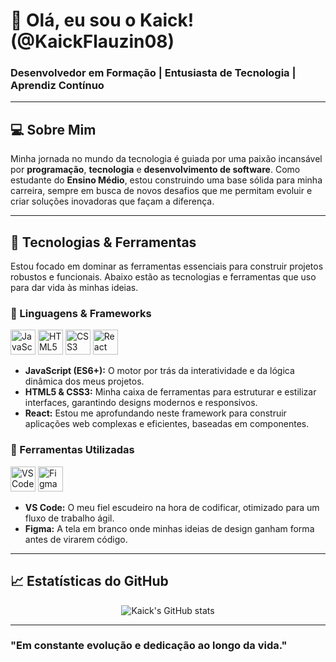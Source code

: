 # 👋 Olá, eu sou o Kaick! (@KaickFlauzin08)

### Desenvolvedor em Formação | Entusiasta de Tecnologia | Aprendiz Contínuo

---

## 💻 Sobre Mim

Minha jornada no mundo da tecnologia é guiada por uma paixão incansável por **programação**, **tecnologia** e **desenvolvimento de software**. Como estudante do **Ensino Médio**, estou construindo uma base sólida para minha carreira, sempre em busca de novos desafios que me permitam evoluir e criar soluções inovadoras que façam a diferença.

---

## 🚀 Tecnologias & Ferramentas

Estou focado em dominar as ferramentas essenciais para construir projetos robustos e funcionais. Abaixo estão as tecnologias e ferramentas que uso para dar vida às minhas ideias.

### 🔹 Linguagens & Frameworks
<p align="left">
  <img src="https://cdn.jsdelivr.net/gh/devicons/devicon/icons/javascript/javascript-original.svg" alt="JavaScript" width="40" height="40"/>
  <img src="https://cdn.jsdelivr.net/gh/devicons/devicon/icons/html5/html5-original.svg" alt="HTML5" width="40" height="40"/>
  <img src="https://cdn.jsdelivr.net/gh/devicons/devicon/icons/css3/css3-original.svg" alt="CSS3" width="40" height="40"/>
  <img src="https://cdn.jsdelivr.net/gh/devicons/devicon/icons/react/react-original.svg" alt="React" width="40" height="40"/>
</p>

- **JavaScript (ES6+):** O motor por trás da interatividade e da lógica dinâmica dos meus projetos.
- **HTML5 & CSS3:** Minha caixa de ferramentas para estruturar e estilizar interfaces, garantindo designs modernos e responsivos.
- **React:** Estou me aprofundando neste framework para construir aplicações web complexas e eficientes, baseadas em componentes.

### 🔹 Ferramentas Utilizadas
<p align="left">
  <img src="https://cdn.jsdelivr.net/gh/devicons/devicon/icons/vscode/vscode-original.svg" alt="VS Code" width="40" height="40"/>
  <img src="https://cdn.jsdelivr.net/gh/devicons/devicon/icons/figma/figma-original.svg" alt="Figma" width="40" height="40"/>
</p>

- **VS Code:** O meu fiel escudeiro na hora de codificar, otimizado para um fluxo de trabalho ágil.
- **Figma:** A tela em branco onde minhas ideias de design ganham forma antes de virarem código.

---

## 📈 Estatísticas do GitHub

<p align="center">
  <img src="https://github-readme-stats.vercel.app/api?username=KaickFlauzin08&show_icons=true&theme=prussian&include_all_commits=true&count_private=true" alt="Kaick's GitHub stats" />
</p>

---

### "Em constante evolução e dedicação ao longo da vida."
